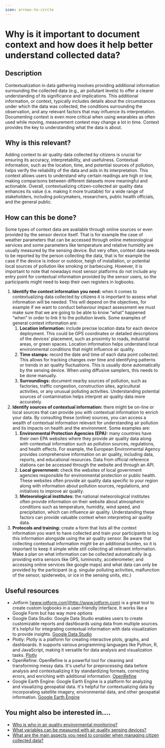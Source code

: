 ```yaml
---
icon: arrows-to-circle
---
```


# Why is it important to document context and how does it help better understand collected data?

## Description

Contextualization in data gathering involves providing additional information surrounding the collected data (e.g., air pollutant levels) to offer a clearer understanding of its significance and implications. This additional information, or context, typically includes details about the circumstances under which the data was collected, the conditions surrounding the observation, and any relevant factors that may influence its interpretation. Documenting context is even more critical when using wearables as often used while moving, measurement context may change a lot in time. Context provides the key to understanding what the data is about.

## Why is this relevant?

Adding context to air quality data collected by citizens is crucial for ensuring its accuracy, interpretability, and usefulness. Contextual information, such as the location, time, and potential sources of pollution, helps verify the reliability of the data and aids in its interpretation. This context allows users to understand why certain readings are high or low, making comparisons between different datasets more meaningful and actionable. Overall, contextualizing citizen-collected air quality data enhances its value (i.e. making it more trustable) for a wide range of stakeholders, including policymakers, researchers, public health officials, and the general public.

## How can this be done?

Some types of context data are available through online sources or even provided by the sensor device itself. That is for example the case of weather parameters that can be accessed through online meteorological services and some parameters like temperature and relative humidity are usually measured by the sensing device. But very often, context data needs to be reported by the person collecting the data, that is for example the case if the device is indoor or outdoor, heigh of installation, or potential local sources of pollution like smoking or barbecuing. However, it is important to note that nowadays most sensor platforms do not include any entry point for contextual information provided by the sensor users, so the participants might need to keep their own registers in logbooks.

1. **Identify the context information you need:** when it comes to contextualizing data collected by citizens it is important to assess what information will be needed. This will depend on the objectives, for example if we want to conduct behaviour impact assessment we must make sure that we are going to be able to know “what” happened “when” in order to link it to the pollution levels. Some examples of general context information are:
   1. **Location information:** include precise location data for each device deployment. This could be GPS coordinates or detailed descriptions of the devices’ placement, such as proximity to roads, industrial areas, or green spaces. Location information helps understand local environmental conditions that might influence air quality.
   2. **Time stamps:** record the date and time of each data point collected. This allows for tracking changes over time and identifying patterns or trends in air quality fluctuations. This is usually done automatically by the sensing device. When using diffusive samplers, this needs to be done manually.
   3. **Surroundings:** document nearby sources of pollution, such as factories, traffic congestion, construction sites, agricultural activities, or any unusual polluting activities. Understanding potential sources of contamination helps interpret air quality data more accurately.
2. **Identify sources of contextual information:** there might be on-line or local sources that can provide you with contextual information to enrich your data. By consulting these (online) sources, you can access a wealth of contextual information relevant for understanding air pollution and its impacts on health and the environment. Some examples are:
   1. **Environmental Protection Agencies (EPA):** many countries have their own EPA websites where they provide air quality data along with contextual information such as pollution sources, regulations, and health effects. For example, the European Environmental Agency provides comprehensive information on air quality, including data, reports, and educational resources. Data from official reference stations can be accessed through the website and through an API.
   2. **Local government:** check the websites of local government agencies responsible for environmental protection or public health. These websites often provide air quality data specific to your region along with information about pollution sources, regulations, and initiatives to improve air quality.
   3. **Meteorological institutes:** the national meteorological institutes often provide information on their website about atmospheric conditions such as temperature, humidity, wind speed, and precipitation, which can influence air quality. Understanding these factors can provide valuable context when interpreting air quality data.
3. **Protocols and training:** create a form that lists all the context information you want to have collected and train your participants to log this information alongside using the air quality sensor. Be aware that collecting contextual information might be an additional burden, so it is important to keep it simple while still collecting all relevant information. Make a plan on what information can be collected automatically (e.g. providing extra sensors like GPS, luminosity, accelerometer; and accessing online services like google maps) and what data can only be provided by the participant (e.g. singular polluting activities, malfunction of the sensor, spiderwebs, or ice in the sensing units, etc.)

## Useful resources

* Jotform [www.jotform.com](http://www.jotform.com) is a great tool to create custom logbooks in a user-friendly interface. It works like a Google Form but has way more options
* Google Data Studio: Google Data Studio enables users to create customizable reports and dashboards using data from multiple sources. It's helpful for integrating contextual information with data visualization to provide insights. [Google Data Studio](https://datastudio.google.com/)
* Plotly: Plotly is a platform for creating interactive plots, graphs, and dashboards. It supports various programming languages like Python, R, and JavaScript, making it versatile for data analysis and visualization tasks. [Plotly](https://plotly.com/)
* OpenRefine: OpenRefine is a powerful tool for cleaning and transforming messy data. It's useful for preprocessing data before analysis and contextualizing it by standardizing formats, correcting errors, and enriching with additional information. [OpenRefine](http://openrefine.org/)
* Google Earth Engine: Google Earth Engine is a platform for analyzing and visualizing geospatial data. It's helpful for contextualizing data by incorporating satellite imagery, environmental data, and other geospatial information. [Google Earth Engine](https://earthengine.google.com/)

## You might also be interested in….

* [Who is who in air quality environmental monitoring?](../environmental-monitoring/who-is-who-in-air-quality-environmental-monitoring.md)
* [What variables can be measured with air quality sensing devices?](../sensing-devices/what-variables-can-be-measured-with-air-quality-sensing-devices.md)
* [What are the main aspects you need to consider when managing citizen collected data?](what-are-the-main-aspects-you-need-to-consider-when-managing-citizen-collected-data.md)
